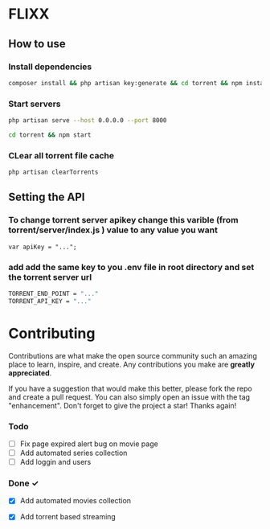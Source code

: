 # FLIXX

## How to use

### Install dependencies

```sh
composer install && php artisan key:generate && cd torrent && npm install
```

### Start servers

```sh
php artisan serve --host 0.0.0.0 --port 8000
```


```sh
cd torrent && npm start
```

### CLear all torrent file cache

```sh
php artisan clearTorrents
```

## Setting the API
### To change torrent server apikey change this varible (from torrent/server/index.js ) value to any value you want

```JS
var apiKey = "...";
```

### add add the same key to you .env file in root directory and set the torrent server url
```sh
TORRENT_END_POINT = "..."
TORRENT_API_KEY = "..."
```

<!-- CONTRIBUTING -->
# Contributing

Contributions are what make the open source community such an amazing place to learn, inspire, and create. Any contributions you make are **greatly appreciated**.

If you have a suggestion that would make this better, please fork the repo and create a pull request. You can also simply open an issue with the tag "enhancement".
Don't forget to give the project a star! Thanks again!

### Todo

- [ ] Fix page expired alert bug on movie page
- [ ] Add automated series collection
- [ ] Add loggin and users

### Done ✓

- [x] Add automated movies collection
- [x] Add torrent based streaming

